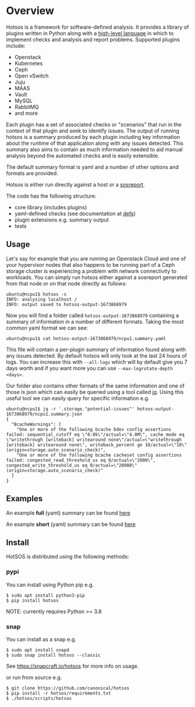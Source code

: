 # Overview

Hotsos is a framework for software-defined analysis. It provides a library of
plugins written in Python along with a [high-level
language](hotsos/defs/README.md) in which to implement checks and analysis and
report problems. Supported plugins include:

* Openstack
* Kubernetes
* Ceph
* Open vSwitch
* Juju
* MAAS
* Vault
* MySQL
* RabbitMQ
* and more

Each plugin has a set of associated checks or "scenarios" that run in the
context of that plugin and seek to identify issues. The output of running hotsos
is a summary produced by each plugin including key information about the runtime
of that application along with any issues detected. This summary also aims to
contain as much information needed to aid manual analysis beyond the automated
checks and is easily extensible.

The default summary format is yaml and a number of other options and formats are
provided.

Hotsos is either run directly against a host or a
[sosreport](https://github.com/sosreport/sos).

The code has the following structure:

* core library (includes plugins)
* yaml-defined checks (see documentation at [defs](hotsos/defs/README.md))
* plugin extensions e.g. summary output
* tests

## Usage

Let's say for example that you are running an Openstack Cloud and one of your
hypervisor nodes that also happens to be running part of a Ceph storage cluster
is experiencing a problem with network connectivity to workloads. You can simply
run hotsos either against a sosreport generated from that node or on that node
directly as follows:

```console
ubuntu@ncpu1$ hotsos -s
INFO: analysing localhost /
INFO: output saved to hotsos-output-1673868979
```

Now you will find a folder called `hotsos-output-1673868979` containing a
summary of information in a number of different formats. Taking the most common
yaml format we can see:

```console
ubuntu@ncpu1$ cat hotsos-output-1673868979/ncpu1.summary.yaml
```

This file will contain a per-plugin summary of information found along with any
issues detected. By default hotsos will only look at the last 24 hours of logs.
You can increase this with `--all-logs` which will by default give you 7 days
worth and if you want more you can use `--max-logrotate-depth <days>`.

Our folder also contains other formats of the same information and one of those
is json which can easily be queried using a tool called
[jq](https://stedolan.github.io/jq/). Using this useful tool we can easily query
for specific information e.g.

```console
ubuntu@ncpu1$ jq -r '.storage."potential-issues"' hotsos-output-1673868979/ncpu1.summary.json
{
  "BcacheWarnings": [
    "One or more of the following bcache bdev config assertions failed: sequential_cutoff eq \"0.0k\"/actual=\"4.0M\", cache_mode eq \"writethrough [writeback] writearound none\"/actual=\"writethrough [writeback] writearound none\", writeback_percent ge 10/actual=\"10\" (origin=storage.auto_scenario_check)",
    "One or more of the following bcache cacheset config assertions failed: congested_read_threshold_us eq 0/actual=\"2000\", congested_write_threshold_us eq 0/actual=\"20000\" (origin=storage.auto_scenario_check)"
  ]
}
```

## Examples

An example **full** (yaml) summary can be found
[here](examples/hotsos-example-openstack.summary.yaml)

An example **short** (yaml) summary can be found
[here](examples/hotsos-example-openstack.short.summary.yaml)

## Install

HotSOS is distributed using the following methods:

### pypi

You can install using Python pip e.g.

```console
$ sudo apt install python3-pip
$ pip install hotsos
```

NOTE: currently requires Python >= 3.8

### snap

You can install as a snap e.g.

```console
$ sudo apt install snapd
$ sudo snap install hotsos --classic
```

See <https://snapcraft.io/hotsos> for more info on usage.

or run from source e.g.

```console
$ git clone https://github.com/canonical/hotsos
$ pip install -r hotsos/requirements.txt
$ ./hotsos/scripts/hotsos
```
